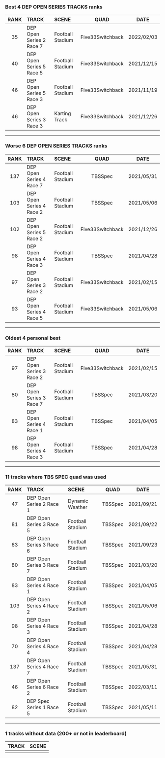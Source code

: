 ### Best 4 DEP OPEN SERIES TRACKS ranks
|RANK|TRACK|SCENE|QUAD|DATE|
|:---:|:---|:---|:---:|:---:|
|35|DEP Open Series 2 Race 7|Football Stadium|Five33Switchback|2022/02/03|
|40|DEP Open Series 5 Race 5|Football Stadium|Five33Switchback|2021/12/15|
|46|DEP Open Series 5 Race 3|Football Stadium|Five33Switchback|2021/11/19|
|46|DEP Open Series 3 Race 3|Karting Track|Five33Switchback|2021/12/26|
---
### Worse 6 DEP OPEN SERIES TRACKS ranks
|RANK|TRACK|SCENE|QUAD|DATE|
|:---:|:---|:---|:---:|:---:|
|137|DEP Open Series 4 Race 7|Football Stadium|TBSSpec|2021/05/31|
|103|DEP Open Series 4 Race 2|Football Stadium|TBSSpec|2021/05/06|
|102|DEP Open Series 5 Race 2|Football Stadium|Five33Switchback|2021/12/26|
|98|DEP Open Series 4 Race 3|Football Stadium|TBSSpec|2021/04/28|
|97|DEP Open Series 3 Race 2|Football Stadium|Five33Switchback|2021/02/15|
|93|DEP Open Series 4 Race 5|Football Stadium|Five33Switchback|2021/05/06|
---
### Oldest 4 personal best
|RANK|TRACK|SCENE|QUAD|DATE|
|:---:|:---|:---|:---:|:---:|
|97|DEP Open Series 3 Race 2|Football Stadium|Five33Switchback|2021/02/15|
|80|DEP Open Series 3 Race 7|Football Stadium|TBSSpec|2021/03/20|
|83|DEP Open Series 4 Race 1|Football Stadium|TBSSpec|2021/04/05|
|98|DEP Open Series 4 Race 3|Football Stadium|TBSSpec|2021/04/28|
---
### 11 tracks where TBS SPEC quad was used
|RANK|TRACK|SCENE|QUAD|DATE|
|:---:|:---|:---|:---:|:---:|
|47|DEP Open Series 2 Race 1|Dynamic Weather|TBSSpec|2021/09/21|
|81|DEP Open Series 3 Race 5|Football Stadium|TBSSpec|2021/09/22|
|63|DEP Open Series 3 Race 6|Football Stadium|TBSSpec|2021/09/23|
|80|DEP Open Series 3 Race 7|Football Stadium|TBSSpec|2021/03/20|
|83|DEP Open Series 4 Race 1|Football Stadium|TBSSpec|2021/04/05|
|103|DEP Open Series 4 Race 2|Football Stadium|TBSSpec|2021/05/06|
|98|DEP Open Series 4 Race 3|Football Stadium|TBSSpec|2021/04/28|
|70|DEP Open Series 4 Race 4|Football Stadium|TBSSpec|2021/04/28|
|137|DEP Open Series 4 Race 7|Football Stadium|TBSSpec|2021/05/31|
|46|DEP Open Series 6 Race 2|Football Stadium|TBSSpec|2022/03/11|
|82|DEP Spec Series 1 Race 5|Football Stadium|TBSSpec|2021/05/11|
---
### 1 tracks without data (200+ or not in leaderboard)
|TRACK|SCENE|
|:---|:---|
|||
